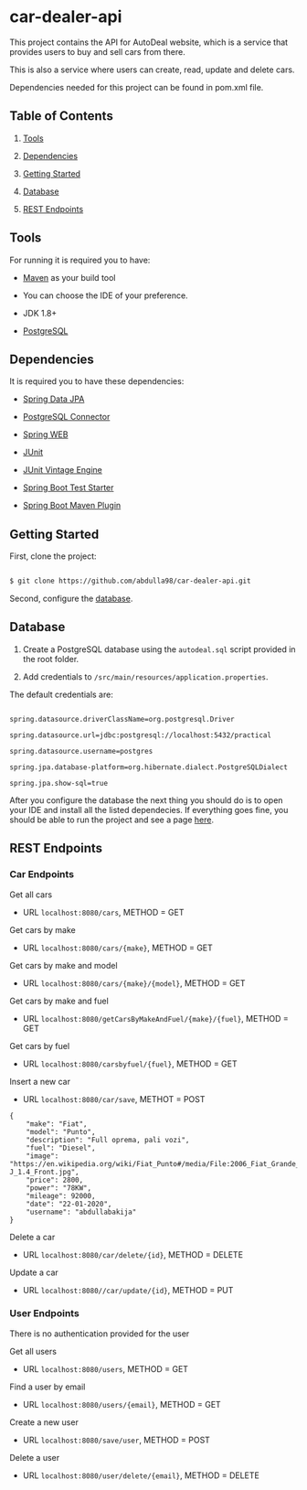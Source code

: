 # car-dealer-api

This project contains the API for AutoDeal website, which is a service that provides users to buy and sell cars from there. 

This is also a service where users can create, read, update and delete cars. 

Dependencies needed for this project can be found in pom.xml file. 



## Table of Contents

1. [Tools](#tools)

1. [Dependencies](#dependencies)

1. [Getting Started](#getting-started)

1. [Database](#database)

1. [REST Endpoints](#rest-endpoints)

## Tools

For running it is required you to have:

* [Maven](https://maven.apache.org/) as your build tool

* You can choose the IDE of your preference.

* JDK 1.8+

* [PostgreSQL](https://www.postgresql.org/)

## Dependencies

It is required you to have these dependencies:

* [Spring Data JPA](https://mvnrepository.com/artifact/org.springframework.boot/spring-boot-starter-data-jpa)

* [PostgreSQL Connector](https://mvnrepository.com/artifact/postgresql/postgresql)

* [Spring WEB](https://mvnrepository.com/artifact/org.springframework/spring-web)

* [JUnit](https://mvnrepository.com/artifact/junit/junit)

* [JUnit Vintage Engine](https://mvnrepository.com/artifact/org.junit.vintage/junit-vintage-engine)

* [Spring Boot Test Starter](https://mvnrepository.com/artifact/org.springframework.boot/spring-boot-starter-test)

* [Spring Boot Maven Plugin](https://mvnrepository.com/artifact/org.springframework.boot/spring-boot-maven-plugin)

## Getting Started

First, clone the project:

```bash

$ git clone https://github.com/abdulla98/car-dealer-api.git

```

Second, configure the [database](#database).

## Database

1. Create a PostgreSQL database using the `autodeal.sql` script provided in the root folder.

1. Add credentials to `/src/main/resources/application.properties`.

The default credentials are:

```

spring.datasource.driverClassName=org.postgresql.Driver

spring.datasource.url=jdbc:postgresql://localhost:5432/practical

spring.datasource.username=postgres

spring.jpa.database-platform=org.hibernate.dialect.PostgreSQLDialect

spring.jpa.show-sql=true

```

After you configure the database the next thing you should do is to open your IDE and install all the listed dependecies. If everything goes fine, you should be able to run the project and see a page [here](http://127.0.0.1:8080/).



## REST Endpoints

### Car Endpoints

Get all cars
* URL ```localhost:8080/cars```, METHOD = GET

Get cars by make
* URL ```localhost:8080/cars/{make}```, METHOD = GET 

Get cars by make and model
* URL ```localhost:8080/cars/{make}/{model}```, METHOD = GET 

Get cars by make and fuel
* URL ```localhost:8080/getCarsByMakeAndFuel/{make}/{fuel}```, METHOD = GET 

Get cars by fuel 
* URL ```localhost:8080/carsbyfuel/{fuel}```, METHOD = GET 

Insert a new car
* URL ```localhost:8080/car/save```, METHOT = POST
```
{
	"make": "Fiat",
	"model": "Punto",
	"description": "Full oprema, pali vozi",
	"fuel": "Diesel",
	"image": "https://en.wikipedia.org/wiki/Fiat_Punto#/media/File:2006_Fiat_Grande_Punto_Sporting_T-J_1.4_Front.jpg",
	"price": 2800,
	"power": "78KW",
	"mileage": 92000,
	"date": "22-01-2020",
	"username": "abdullabakija"
}
```

Delete a car
* URL ```localhost:8080/car/delete/{id}```, METHOD = DELETE

Update a car
* URL ```localhost:8080//car/update/{id}```, METHOD = PUT

### User Endpoints

There is no authentication provided for the user

Get all users
* URL ```localhost:8080/users```, METHOD = GET

Find a user by email
* URL ```localhost:8080/users/{email}```, METHOD = GET

Create a new user
* URL ```localhost:8080/save/user```, METHOD = POST

Delete a user
* URL ```localhost:8080/user/delete/{email}```, METHOD = DELETE


